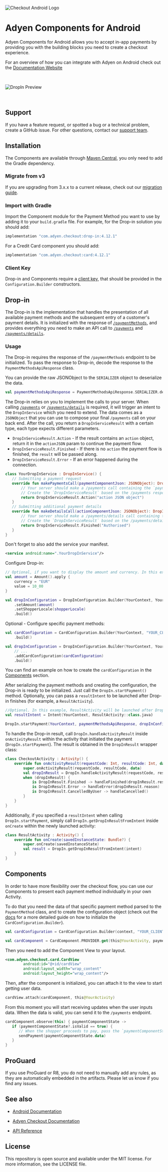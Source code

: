 ![Checkout Android Logo](https://user-images.githubusercontent.com/6615094/140908736-7573739a-0ab9-4fd1-b6d8-b2e780b6e3c8.png)

# Adyen Components for Android

Adyen Components for Android allows you to accept in-app payments by providing you with the building blocks you need to create a checkout experience.

For an overview of how you can integrate with Adyen on Android check out the [Documentation Website][docs.android]

<br/>

![DropIn Preview](config/docs/dropin-android.jpg)

<br/>

## Support

If you have a feature request, or spotted a bug or a technical problem, create a GitHub issue. For other questions, contact our [support team][adyen.support].

## Installation

The Components are available through [Maven Central][dl], you only need to add the Gradle dependency.

### Migrate from v3

If you are upgrading from 3.x.x to a current release, check out our [migration guide][migration.guide].

### Import with Gradle

Import the Component module for the Payment Method you want to use by adding it to your `build.gradle` file.
For example, for the Drop-in solution you should add:
```groovy
implementation "com.adyen.checkout:drop-in:4.12.1"
```
For a Credit Card component you should add:
```groovy
implementation "com.adyen.checkout:card:4.12.1"
```

### Client Key

Drop-in and Components require a [client key][client.key], that should be provided in the `Configuration.Builder` constructors.

## Drop-in

The Drop-in is the implementation that handles the presentation of all available payment methods and the subsequent entry of a customer's payment details. It is initialized with the response of [`/paymentMethods`][apiExplorer.paymentMethods], and provides everything you need to make an API call to [`/payments`][apiExplorer.payments] and [`/payments/details`][apiExplorer.paymentsDetails].

### Usage

The Drop-in requires the response of the `/paymentMethods` endpoint to be initialized. To pass the response to Drop-in, decode the response to the `PaymentMethodsApiResponse` class.

You can provide the raw JSONObject to the `SERIALIZER` object to deserialize the data.
```kotlin
val paymentMethodsApiResponse = PaymentMethodsApiResponse.SERIALIZER.deserialize(jsonObject)
```

The Drop-in relies on you to implement the calls to your server.
When calling [`/payments`][apiExplorer.payments] or [`/payments/details`][apiExplorer.paymentsDetails] is required, it will trigger an intent to the `DropInService` which you need to extend.
The data comes as a `JSONObject` that you can use to compose your final `/payments` call on your back end.
After the call, you return a `DropInServiceResult` with a certain type, each type expects different parameters.
- `DropInServiceResult.Action` - If the result contains an `action` object, return it in the `actionJSON` param to continue the payment flow.
- `DropInServiceResult.Finished` - If there is no `action` the payment flow is finished, the `result` will be passed along.
- `DropInServiceResult.Error` - If an error happened during the connection.
 
```kotlin
class YourDropInService : DropInService() {
   // Submitting a payment request
   override fun makePaymentsCall(paymentComponentJson: JSONObject): DropInServiceResult {
       // Your server should make a /payments call containing the `paymentComponentJson`
       // Create the `DropInServiceResult` based on the /payments response
       return DropInServiceResult.Action("action JSON object")
   }
   // Submitting additional payment details
   override fun makeDetailsCall(actionComponentJson: JSONObject): DropInServiceResult {
       // Your server should make a /payments/details call containing the `actionComponentJson`
       // Create the `DropInServiceResult` based on the /payments/details response
       return DropInServiceResult.Finished("Authorised")
   }
}
```

Don't forget to also add the service your manifest.
```xml
<service android:name=".YourDropInService"/>
```

Configure Drop-in:

```kotlin
// Optional, if you want to display the amount and currency. In this example, the Pay button will display 10 EUR.
val amount = Amount().apply {
    currency = "EUR"
    value = 10_00
}

val dropInConfiguration = DropInConfiguration.Builder(YourContext, YourDropInService::class.java, "YOUR_CLIENT_KEY")
    .setAmount(amount)
    .setShopperLocale(shopperLocale)
    .build()
```

Optional - Configure specific payment methods:

```kotlin
val cardConfiguration = CardConfiguration.Builder(YourContext, "YOUR_CLIENT_KEY")
    .build()

val dropInConfiguration = DropInConfiguration.Builder(YourContext, YourDropInService::class.java, "YOUR_CLIENT_KEY")
    // ...
    .addCardConfiguration(cardConfiguration)
    .build()
```

You can find an example on how to create the `cardConfiguration` in the [Components](#components) section.

After serializing the payment methods and creating the configuration, the Drop-in is ready to be initialized. Just call the `DropIn.startPayment()` method. Optionally, you can pass a `resultIntent` to be launched after Drop-in finishes (for example, a `ResultActivity`).

```kotlin
//Optional. In this example, ResultActivity will be launched after Drop-in finishes
val resultIntent = Intent(YourContext, ResultActivity::class.java)

DropIn.startPayment(YourContext, paymentMethodsApiResponse, dropInConfiguration, resultIntent)
```

To handle the Drop-in result, call `DropIn.handleActivityResult` inside `onActivityResult` within the activity that initiated the payment (`DropIn.startPayment`). The result is obtained in the `DropInResult` wrapper class:

```kotlin
class CheckoutActivity : Activity() {
    override fun onActivityResult(requestCode: Int, resultCode: Int, data: Intent?) {
        super.onActivityResult(requestCode, resultCode, data)
        val dropInResult = DropIn.handleActivityResult(requestCode, resultCode, data) ?: return
        when (dropInResult) {
            is DropInResult.Finished -> handleFinished(dropInResult.result) // will not be called if a resultIntent was passed to DropIn.startPayment
            is DropInResult.Error -> handleError(dropInResult.reason)
            is DropInResult.CancelledByUser -> handleCancelled()
        }
    }
}
```

Additionally, if you specified a `resultIntent` when calling `DropIn.startPayment`, simply call `DropIn.getDropInResultFromIntent` inside  `onCreate` within the newly launched activity:

```kotlin
class ResultActivity : Activity() {
    override fun onCreate(savedInstanceState: Bundle?) {
        super.onCreate(savedInstanceState)
        val result = DropIn.getDropInResultFromIntent(intent)
    }
}
```

## Components

In order to have more flexibility over the checkout flow, you can use our Components to present each payment method individually in your own Activity.

To do that you need the data of that specific payment method parsed to the `PaymentMethod` class, and to create the configuration object (check out the [docs][docs.cardConfiguration] for a more detailed guide on how to initialize the `CardConfiguration.Builder`).

```kotlin
val cardConfiguration = CardConfiguration.Builder(context, "YOUR_CLIENT_KEY") .build()

val cardComponent = CardComponent.PROVIDER.get(this@YourActivity, paymentMethod, cardConfiguration)
```

Then you need to add the Component View to your layout.
```xml
<com.adyen.checkout.card.CardView 
        android:id="@+id/cardView"
        android:layout_width="wrap_content" 
        android:layout_height="wrap_content"/>
```

Then, after the component is initialized, you can attach it to the view to start getting user data.
```kotlin
cardView.attach(cardComponent, this@YourActivity)
```

From this moment you will start receiving updates when the user inputs data. When the data is valid, you can send it to the `/payments` endpoint.
```kotlin
cardComponent.observe(this) { paymentComponentState ->
   if (paymentComponentState?.isValid == true) {
      // When the shopper proceeds to pay, pass the `paymentComponentState.data` to your server to send a /payments request
      sendPayment(paymentComponentState.data)
   }
}
```

## ProGuard

If you use ProGuard or R8, you do not need to manually add any rules, as they are automatically embedded in the artifacts.
Please let us know if you find any issues.

## See also

* [Android Documentation][docs.android]

* [Adyen Checkout Documentation][docs.checkout]

* [API Reference](https://docs.adyen.com/online-payments/api-only/)

## License

This repository is open source and available under the MIT license. For more information, see the LICENSE file.

[docs.checkout]: https://docs.adyen.com/online-payments/
[docs.android]: https://docs.adyen.com/online-payments/android/
[dl]: https://repo1.maven.org/maven2/com/adyen/checkout/
[apiExplorer.paymentMethods]: https://docs.adyen.com/api-explorer/#/CheckoutService/v67/post/paymentMethods
[apiExplorer.payments]: https://docs.adyen.com/api-explorer/#/CheckoutService/v67/post/payments
[apiExplorer.paymentsDetails]: https://docs.adyen.com/api-explorer/#/CheckoutService/v67/post/payments/details
[adyen.support]: https://support.adyen.com/hc/en-us/requests/new?ticket_form_id=360000705420
[docs.cardConfiguration]: https://docs.adyen.com/online-payments/android/components#step-1-set-up-components
[client.key]: https://docs.adyen.com/online-payments/android/drop-in#client-key
[migration.guide]: https://docs.adyen.com/online-payments/android/migrate-to-android-4-0-0
